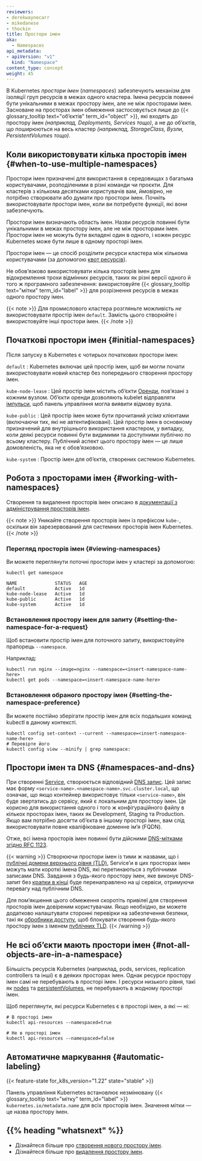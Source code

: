 ```yaml
---
reviewers:
- derekwaynecarr
- mikedanese
- thockin
title: Простори імен 
aka: 
  - Namespaces
api_metadata:
- apiVersion: "v1"
  kind: "Namespace"
content_type: concept
weight: 45
---
```


<!-- overview -->

В Kubernetes _простори імен_ (_namespaces_) забезпечують механізм для ізоляції груп ресурсів в межах одного кластера. Імена ресурсів повинні бути унікальними в межах простору імен, але не між просторами імен. Засноване на просторах імен обмеження застосовується лише до {{< glossary_tooltip text="обʼєктів" term_id="object" >}}, які входять до простору імен _(наприклад, Deployments, Services тощо)_, а не до обʼєктів, що поширюються на весь кластер _(наприклад, StorageClass, Вузли, PersistentVolumes тощо)_.

<!-- body -->

## Коли використовувати кілька просторів імен {#when-to-use-multiple-namespaces}

Простори імен призначені для використання в середовищах з багатьма користувачами, розподіленими в різні команди чи проєкти. Для кластерів з кількома десятками користувачів вам, ймовірно, не потрібно створювати або думати про простори імен. Почніть використовувати простори імен, коли ви потребуєте функції, які вони забезпечують.

Простори імен визначають область імен. Назви ресурсів повинні бути унікальними в межах простору імен, але не між просторами імен. Простори імен не можуть бути вкладені один в одного, і кожен ресурс Kubernetes може бути лише в одному просторі імен.

Простори імен — це спосіб розділити ресурси кластера між кількома користувачами (за допомогою [квот ресурсів](/docs/concepts/policy/resource-quotas/)).

Не обовʼязково використовувати кілька просторів імен для відокремлення трохи відмінних ресурсів, таких як різні версії одного й того ж програмного забезпечення: використовуйте {{< glossary_tooltip text="мітки" term_id="label" >}} для розрізнення ресурсів в межах одного простору імен.

{{< note >}}
Для промислового кластера розгляньте можливість _не_ використовувати простір імен `default`. Замість цього створюйте і використовуйте інші простори імен.
{{< /note >}}

## Початкові простори імен {#initial-namespaces}

Після запуску в Kubernetes є чотирьох початкових простори імен:

`default`
: Kubernetes включає цей простір імен, щоб ви могли почати використовувати новий кластер без попереднього створення простору імен.

`kube-node-lease`
: Цей простір імен містить обʼєкти [Оренди](/docs/concepts/architecture/leases/), повʼязані з кожним вузлом. Обʼєкти оренди дозволяють kubelet відправляти [імпульси](/docs/concepts/architecture/nodes/#heartbeats), щоб панель управління могла виявити відмову вузла.

`kube-public`
: Цей простір імен може бути прочитаний _усіма_ клієнтами (включаючи тих, які не автентифіковані). Цей простір імен в основному призначений для внутрішнього використання кластером, у випадку, коли деякі ресурси повинні бути видимими та доступними публічно по всьому кластеру. Публічний аспект цього простору імен — це лише домовленість, яка не є обовʼязковою.

`kube-system`
: Простір імен для обʼєктів, створених системою Kubernetes.

## Робота з просторами імен {#working-with-namespaces}

Створення та видалення просторів імен описано в [документації з адміністрування просторів імен](/docs/tasks/administer-cluster/namespaces).

{{< note >}}
    Уникайте створення просторів імен із префіксом `kube-`, оскільки він зарезервований для системних просторів імен Kubernetes.
{{< /note >}}

### Перегляд просторів імен {#viewing-namespaces}

Ви можете переглянути поточні простори імен у кластері за допомогою:

```shell
kubectl get namespace
```

```none
NAME              STATUS   AGE
default           Active   1d
kube-node-lease   Active   1d
kube-public       Active   1d
kube-system       Active   1d
```

### Встановлення простору імен для запиту {#setting-the-namespace-for-a-request}

Щоб встановити простір імен для поточного запиту, використовуйте прапорець `--namespace`.

Наприклад:

```shell
kubectl run nginx --image=nginx --namespace=<insert-namespace-name-here>
kubectl get pods --namespace=<insert-namespace-name-here>
```

### Встановлення обраного простору імен {#setting-the-namespace-preference}

Ви можете постійно зберігати простір імен для всіх подальших команд kubectl в даному
контексті.

```shell
kubectl config set-context --current --namespace=<insert-namespace-name-here>
# Перевірте його
kubectl config view --minify | grep namespace:
```

## Простори імен та DNS {#namespaces-and-dns}

При створенні [Service](/docs/concepts/services-networking/service/), створюється відповідний [DNS запис](/docs/concepts/services-networking/dns-pod-service/). Цей запис має форму `<service-name>.<namespace-name>.svc.cluster.local`, що означає,
що якщо контейнер використовує тільки `<service-name>`, він буде звертатись до сервісу, який є локальним для простору імен. Це корисно для використання одного і того ж конфігураційного файлу в кількох просторах імен, таких як Development, Staging та Production. Якщо вам потрібно досягти обʼєкта в іншому просторі імен, вам слід використовувати повне кваліфіковане доменне імʼя (FQDN).

Отже, всі імена просторів імен повинні бути дійсними
[DNS-мітками згідно RFC 1123](/docs/concepts/overview/working-with-objects/names/#dns-label-names).

{{< warning >}}
Створюючи простори імен із тими ж назвами, що і [публічні домени верхнього рівня (TLD)](https://data.iana.org/TLD/tlds-alpha-by-domain.txt), Serviceʼи в цих просторах імен можуть мати короткі імена DNS, які перетинаються з публічними записами DNS. Завдання з будь-якого простору імен, яке виконує DNS-запит без [крапки в кінці](https://datatracker.ietf.org/doc/html/rfc1034#page-8) буде перенаправлено на ці сервіси, отримуючи перевагу над публічним DNS.

Для помʼякшення цього обмеження скоротіть привілеї для створення просторів імен довіреним користувачам. Якщо необхідно, ви можете додатково налаштувати сторонні перевірки на забезпечення безпеки, такі як [обробники доступу](/docs/reference/access-authn-authz/extensible-admission-controllers/), щоб блокувати створення будь-якого простору імен з іменем [публічних TLD](https://data.iana.org/TLD/tlds-alpha-by-domain.txt).
{{< /warning >}}

## Не всі обʼєкти мають простори імен {#not-all-objects-are-in-a-namespace}

Більшість ресурсів Kubernetes (наприклад, pods, services, replication controllers та інші) є в деяких просторах імен. Однак ресурси простору імен самі не перебувають в просторі імен. І ресурси низького рівня, такі як [nodes](/docs/concepts/architecture/nodes/) та [persistentVolumes](/docs/concepts/storage/persistent-volumes/), не перебувають в жодному просторі імен.

Щоб переглянути, які ресурси Kubernetes є в просторі імен, а які — ні:

```shell
# В просторі імен
kubectl api-resources --namespaced=true

# Не в просторі імен
kubectl api-resources --namespaced=false
```

## Автоматичне маркування {#automatic-labeling}

{{< feature-state for_k8s_version="1.22" state="stable" >}}

Панель управління Kubernetes встановлює незмінювану {{< glossary_tooltip text="мітку" term_id="label" >}} `kubernetes.io/metadata.name` для всіх просторів імен. Значення мітки — це назва простору імен.

## {{% heading "whatsnext" %}}

* Дізнайтеся більше про [створення нового простору імен](/docs/tasks/administer-cluster/namespaces/#creating-a-new-namespace).
* Дізнайтеся більше про [видалення простору імен](/docs/tasks/administer-cluster/namespaces/#deleting-a-namespace).
